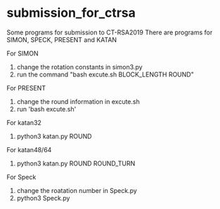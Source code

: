 # submission_for_ctrsa
Some programs for submission to CT-RSA2019
There are programs for SIMON, SPECK, PRESENT and KATAN

For SIMON
1. change the rotation constants in simon3.py 
2. run the command "bash excute.sh BLOCK_LENGTH ROUND" 

For PRESENT
1. change the round information in excute.sh 
2. run 'bash excute.sh'

For katan32
1. python3 katan.py ROUND

For katan48/64
1. python3 katan.py ROUND ROUND_TURN

For Speck
1. change the roatation number in Speck.py
2. python3 Speck.py 
